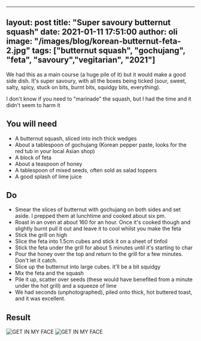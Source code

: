 
---
layout: post
title:  "Super savoury butternut squash"
date:   2021-01-11 17:51:00
author: oli
image: "/images/blog/korean-butternut-feta-2.jpg"
tags: ["butternut squash", "gochujang", "feta", "savoury","vegitarian", "2021"]
---

We had this as a main course (a huge pile of it) but it would make a good side dish.  It's super savoury, with all the boxes being ticked (sour, sweet, salty, spicy, stuck on bits, burnt bits, squidgy bits, everything).

I don't know if you need to "marinade" the squash, but I had the time and it didn't seem to harm it


## You will need

* A butternut squash, sliced into inch thick wedges
* About a tablespoon of gochujang (Korean pepper paste, looks for the red tub in your local Asian shop)
* A block of feta
* About a teaspoon of honey
* A tablespoon of mixed seeds, often sold as salad toppers
* A good splash of lime juice


## Do

* Smear the slices of butternut with gochujang on both sides and set aside.  I prepped them at lunchtime and cooked about six pm.
* Roast in an oven at about 160 for an hour.  Once it's cooked though and slightly burnt pull it out and leave it to cool whilst you make the feta
* Stick the grill on high
* Slice the feta into 1.5cm cubes and stick it on a sheet of tinfoil
* Stick the feta under the grill for about 5 minutes until it's starting to char
* Pour the honey over the top and return to the grill for a few minutes. Don't let it catch.
* Slice up the butternut into large cubes.  it'll be a bit squidgy
* Mix the feta and the squash
* Pile it up, scatter over seeds (these would have benefited from a minute under the hot grill) and a squeeze of lime
* We had seconds (unphotographed), piled onto thick, hot buttered toast, and it was excellent.

## Result



![GET IN MY FACE](/images/blog/korean-butternut-feta-1.jpg)
![GET IN MY FACE](/images/blog/korean-butternut-feta-2.jpg)
